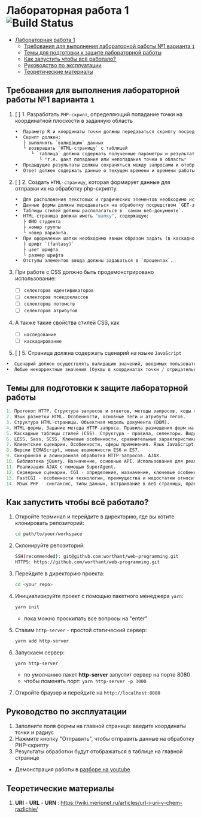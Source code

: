 # Лабораторная работа 1 ![Build Status](https://github.com/worthant/web-programming/actions/workflows/build/badge.svg)

- [Лабораторная работа 1 ](#лабораторная-работа-1-)
  - [Требования для выполнения лабораторной работы №1 варианта `1`](#требования-для-выполнения-лабораторной-работы-1-варианта-1)
  - [Темы для подготовки к защите лабораторной работы](#темы-для-подготовки-к-защите-лабораторной-работы)
  - [Как запустить чтобы всё работало?](#как-запустить-чтобы-всё-работало)
  - [Руководство по эксплуатации](#руководство-по-эксплуатации)
  - [Теоретические материалы](#теоретические-материалы)

## Требования для выполнения лабораторной работы №1 варианта `1`

1. [ ] 1. Разработать `PHP-скрипт`, определяющий попадание точки на координатной плоскости в заданную область

   ```python
   •  Параметр R и координаты точки должны передаваться скрипту посредством `HTTP-запроса`. 
   •  Скрипт должен:
      ├ выполнять `валидацию` данных
      └ возвращать `HTML-страницу` с таблицей
         └ `таблица` должна содержать полученные параметры и результат вычислений
            └ *т.е. факт попадания или непопадания точки в область* 
   •  Предыдущие результаты должны сохраняться между запросами и отображаться в таблице.
   •  Ответ должен содержать данные о текущем времени и времени работы скрипта.
   ```

2. [ ] 2. Создать `HTML-страницу`, которая формирует данные для отправки их на обработку php-скрипту.

   ```python
   •  Для расположения текстовых и графических элементов необходимо использовать `блочную верстку`.
   •  Данные формы должны передаваться на обработку посредством `GET-запроса`.
   •  Таблицы стилей должны располагаться в `самом веб-документе`.
   •  HTML-страница должна иметь "шапку", содержащую:
      ├ ФИО студента
      ├ номер группы
      └ новер варианта. 
   •  При оформлении шапки необходимо явным образом задать (в каскадной таблице стилей):
      ├ шрифт `(fantasy)`
      ├ цвет шрифта
      └ размер шрифта
   •  Отступы элементов ввода должны задаваться в `процентах`.
   ```

3. При работе с CSS должно быть продемонстрировано использование:  
   - [ ] `селекторов идентификаторов`
   - [ ] `селекторов псевдоклассов`
   - [ ] `селекторов потомств`
   - [ ] `селекторов атрибутов`
4. А также такие свойства стилей CSS, как
   - [ ] `наследование`  
   - [ ] `каскадирование`  

5. [ ] 5. Страница должна содержать сценарий на языке `JavaScript`

```python
•  Сценарий должен осуществлять валидацию значений, вводимых пользователем в поля формы
•  Любые некорректные значения (буквы в координатах точки / отрицательный радиус / ... ) должны блокироваться.
```

## Темы для подготовки к защите лабораторной работы

```python
1. Протокол HTTP. Структура запросов и ответов, методы запросов, коды ответов сервера, заголовки запросов и ответов.
2. Язык разметки HTML. Особенности, основные теги и атрибуты тегов.
3. Структура HTML-страницы. Объектная модель документа (DOM).
4. HTML-формы. Задание метода HTTP-запроса. Правила размещения форм на страницах, виды полей ввода.
5. Каскадные таблицы стилей (CSS). Структура - правила, селекторы. Виды селекторов, особенности их применения. Приоритеты правил. Преимущества CSS перед непосредственным заданием стилей через атрибуты тегов.
6. LESS, Sass, SCSS. Ключевые особенности, сравнительные характеристики. Совместимость с браузерами, трансляция в "обычный" CSS.
7. Клиентские сценарии. Особенности, сферы применения. Язык JavaScript.
8. Версии ECMAScript, новые возможности ES6 и ES7.
9. Синхронная и асинхронная обработка HTTP-запросов. AJAX.
10. Библиотека jQuery. Назначение, основные API. Использование для реализации AJAX и работы с DOM.
11. Реализация AJAX с помощью SuperAgent.
12. Серверные сценарии. CGI - определение, назначение, ключевые особенности.
13. FastCGI - особенности технологии, преимущества и недостатки относительно CGI.
14. Язык PHP - синтаксис, типы данных, встраивание в веб-страницы, правила обработки HTTP-запросов. Особенности реализации принципов ООП в PHP.
```

## Как запустить чтобы всё работало?

1. Откройте терминал и перейдите в директорию, где вы хотите клонировать репозиторий:

   ```bash
   cd path/to/your/workspace
   ```

2. Cклонируйте репозиторий:

   ```bash
   SSH(recommended): git@github.com:worthant/web-programming.git
   HTTPS: https://github.com/worthant/web-programming.git
   ```

3. Перейдите в директорию проекта:

   ```bash
   cd <your_repo>
   ```

4. Инициализируйте проект с помощью пакетного менеджера `yarn`:

   ```bash
   yarn init
   ```

   - пока можно проскипать все вопросы на "enter"

5. Ставим `http-server` - простой статический сервер:

   ```bash
   yarn add http-server
   ```

6. Запускаем сервер:

   ```bash
   yarn http-server
   ```

   - по умолчанию пакет **http-server** запустит сервер на порте 8080
   - чтобы поменять порт: `yarn http-server -p 3000`
7. Откройте браузер и перейдите на `http://localhost:8080`

## Руководство по эксплуатации

1. Заполните поля формы на главной странице: введите координаты точки и радиус
2. Нажмите кнопку "Отправить", чтобы отправить данные на обработку PHP-скрипту
3. Результаты обработки будут отображаться в таблице на главной странице

- Демонстрация работы в [разборе на youtube](https://youtu.be/dQw4w9WgXcQ?t=90)

## Теоретические материалы

1. **URI** - **URL** - **URN** : https://wiki.merionet.ru/articles/url-i-uri-v-chem-razlichie/